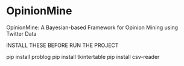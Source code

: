 # OpinionMine
OpinionMine: A Bayesian-based Framework for Opinion Mining using Twitter Data

INSTALL THESE BEFORE RUN THE PROJECT

pip install problog
pip install tkintertable
pip install csv-reader
